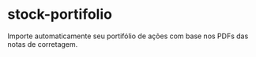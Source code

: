 # stock-portifolio
Importe automaticamente seu portifólio de ações com base nos PDFs das notas de corretagem.
